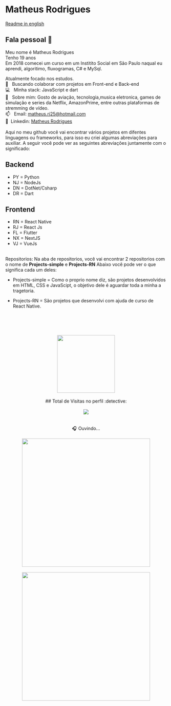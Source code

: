 # Matheus Rodrigues

[Readme in english](README_ENG.md)
## Fala pessoal 👋
Meu nome é Matheus Rodrigues
<br/>Tenho 19 anos 
<br/>Em 2018 comecei um curso em um Institito Social em São Paulo naqual eu aprendi, algoritimo, fluxogramas, C# e MySql.

 Atualmente focado nos estudos. 
 <br/> :purple_heart: &nbsp; Buscando colaborar com projetos em Front-end e Back-end
 <br/> :computer: &nbsp; Minha stack: JavaScript e dart
 <br/> 💬  &nbsp; Sobre mim: Gosto de aviação, tecnologia,musica eletronica, games de simulação e series da Netflix, AmazonPrime, entre outras plataformas de stremming de vídeo.
 <br/> 📫 &nbsp; Email: matheus.rj25@hotmail.com
 <br/> 💙 &nbsp;Linkedin: [Matheus Rodrigues](https://www.linkedin.com/in/matheus-rodrigues-29759a165) 
 <br/>
 <br/> Aqui no meu github você vai encontrar vários projetos em difentes linguagens ou frameworks, para isso eu criei algumas abreviações para auxiliar. A seguir você pode ver as seguintes abreviações juntamente com o significado: 
## Backend
  - PY = Python
  - NJ = NodeJs
  - DN = DotNet/Csharp
  - DR = Dart
## Frontend
 - RN = React Native
 - RJ = React Js
 - FL = Flutter
 - NX = NextJS
 - VJ = VueJs
<br/>
Repositorios: Na aba de repositorios, você vai encontrar 2 repositorios com o nome de <strong>Projects-simple</strong> e <strong>Projects-RN</strong> Abaixo você pode ver o que significa cada um deles:

 - Projects-simple = Como o proprio nome diz, são projetos desenvolvidos em HTML, CSS e JavaScipt, o objetivo dele é aguardar toda a minha a tragetoria.

 - Projects-RN = São projetos que desenvolvi com ajuda de curso de React Native.
 <br/>
 <br/>
 <br/>
 <br/>
 <div align="center">
  <img height="180em" src="https://github-readme-stats.vercel.app/api/top-langs/?username=matheusrodri&layout=compact&langs_count=7&theme=dark"/>
 <br>
 <br>
  ## Total de Visitas no perfil :detective: 
 <br>
 <br>
    <img alingn="center" src="https://profile-counter.glitch.me/matheusrodri/count.svg" />
 <br>
 <br>
 <br>
 🎧 Ouvindo...
 <br>
 <br>
 <img height="400em" src="https://spotify-github-profile.vercel.app/api/view?uid=314uddgfqeeqaepps3neyzceid7a&cover_image=true&theme=default&bar_color_cover=false"/>
 <br>
 <br>
 <img height="400em" src="https://github-readme-stats.vercel.app/api/wakatime?username=mathrodri25&layout=compact"/>
</div>

<br/>
<br/>
